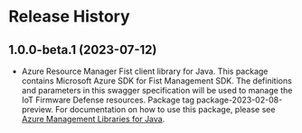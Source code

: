 # Release History

## 1.0.0-beta.1 (2023-07-12)

- Azure Resource Manager Fist client library for Java. This package contains Microsoft Azure SDK for Fist Management SDK. The definitions and parameters in this swagger specification will be used to manage the IoT Firmware Defense resources. Package tag package-2023-02-08-preview. For documentation on how to use this package, please see [Azure Management Libraries for Java](https://aka.ms/azsdk/java/mgmt).

